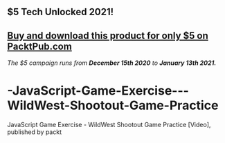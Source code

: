 ## $5 Tech Unlocked 2021!
[Buy and download this product for only $5 on PacktPub.com](https://www.packtpub.com/)
-----
*The $5 campaign         runs from __December 15th 2020__ to __January 13th 2021.__*

# -JavaScript-Game-Exercise---WildWest-Shootout-Game-Practice
 JavaScript Game Exercise - WildWest Shootout Game Practice [Video], published by packt
